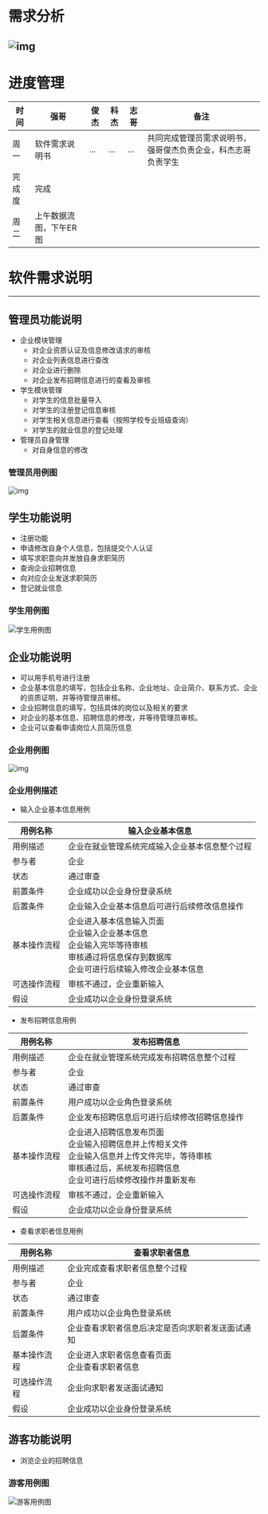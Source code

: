 # 需求分析
![img](/就业信息管理系统需求.png)
---
# 进度管理

时间 | 强哥 | 俊杰 | 科杰 | 志哥 | 备注
---|---|---|---|---|--- 
周一 | 软件需求说明书 | ... | ... | ... |共同完成管理员需求说明书，强哥俊杰负责企业，科杰志哥负责学生
完成度|完成
周二 | 上午数据流图，下午ER图



# 软件需求说明
---
## 管理员功能说明
- 企业模块管理
    - 对企业资质认证及信息修改请求的审核
    - 对企业列表信息进行查改
    - 对企业进行删除
    - 对企业发布招聘信息进行的查看及审核
- 学生模块管理
    - 对学生的信息批量导入
    - 对学生的注册登记信息审核
    - 对学生相关信息进行查看（按照学校专业班级查询）
    - 对学生的就业信息的登记处理
- 管理员自身管理
    - 对自身信息的修改

### 管理员用例图
![img](/管理员用例图.png)



## 学生功能说明
- 注册功能
- 申请修改自身个人信息，包括提交个人认证
- 填写求职意向并发放自身求职简历
- 查询企业招聘信息
- 向对应企业发送求职简历
- 登记就业信息

### 学生用例图
![学生用例图](/学生用例图.png)

## 企业功能说明
- 可以用手机号进行注册
- 企业基本信息的填写，包括企业名称、企业地址、企业简介、联系方式、企业的资质证明，并等待管理员审核。
- 企业招聘信息的填写，包括具体的岗位以及相关的要求
- 对企业的基本信息、招聘信息的修改，并等待管理员审核。
- 企业可以查看申请岗位人员简历信息

### 企业用例图
![img](/企业用例图.PNG)

### 企业用例描述


- 输入企业基本信息用例

用例名称 | 输入企业基本信息
--- | ---
用例描述 | 企业在就业管理系统完成输入企业基本信息整个过程
参与者 | 企业
状态 | 通过审查
前置条件 | 企业成功以企业身份登录系统
后置条件 | 企业输入企业基本信息后可进行后续修改信息操作
基本操作流程 | 企业进入基本信息输入页面<br>企业输入企业基本信息<br>企业输入完毕等待审核<br>审核通过将信息保存到数据库<br>企业可进行后续输入修改企业基本信息
可选操作流程 | 审核不通过，企业重新输入
假设 | 企业成功以企业身份登录系统


- 发布招聘信息用例

用例名称 | 发布招聘信息
--- | ---
用例描述 | 企业在就业管理系统完成发布招聘信息整个过程
参与者 | 企业
状态 | 通过审查
前置条件 | 用户成功以企业角色登录系统
后置条件 | 企业发布招聘信息后可进行后续修改招聘信息操作
基本操作流程 | 企业进入招聘信息发布页面<br>企业输入招聘信息并上传相关文件<br>企业输入信息并上传文件完毕，等待审核<br>审核通过后，系统发布招聘信息<br>企业可进行后续修改操作并重新发布
可选操作流程 | 审核不通过，企业重新输入
假设 | 企业成功以企业身份登录系统

- 查看求职者信息用例

用例名称 | 查看求职者信息
--- | ---
用例描述 | 企业完成查看求职者信息整个过程
参与者 | 企业
状态 | 通过审查
前置条件 | 用户成功以企业角色登录系统
后置条件 | 企业查看求职者信息后决定是否向求职者发送面试通知
基本操作流程 | 企业进入求职者信息查看页面<br>企业查看求职者信息
可选操作流程 | 企业向求职者发送面试通知
假设 | 企业成功以企业身份登录系统



## 游客功能说明
- 浏览企业的招聘信息

### 游客用例图
![游客用例图](/游客浏览网页用例.png)


